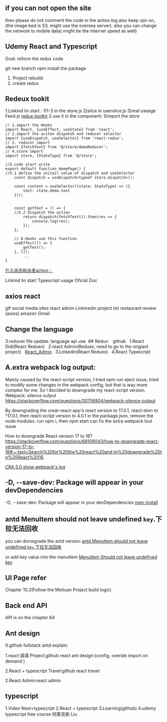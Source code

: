 ## if you can not open the site

then please do not comment the code in the action.log also keep 
vpn on, (the image bed is S3, might use the oversea server). also you 
can change the network to mobile data( might be the internet speed as well)


## Udemy React and Typescript

Goal: reform the redux code

git new branch 
npm install the package
1. Project rebuild:
2. create redux
## Redeux tookit
1.Linkind lin start :
1)1-3 in the store.js 
2)slice in userslice.js
3)real useage Feed.js
[redux-toolkit](https://github.dev/GlennOu66304/Linkedin-clone)
2.use it in the component:
1)import the store
```
// 1.import the Hooks
import React, {useEffect, useState} from 'react';
// 2.import the aciton dispatxh and reducer selector
import {useDispatch, useSelector} from 'react-redux';
// 3. reducer import
import {fetchText} from '@/store/demoReducer';
// 4.store import
import store, {StateType} from '@/store';

//5.code start write
export default function HomePage() {
//5.1 define the initail value of dispatch and useSelector
    const dispatch = useDispatch<typeof store.dispatch>();
    
	const content = useSelector((state: StateType) => ({
		text: state.demo.text
	}));
	
	
	const getText = () => {
	//5.2 dispatch the action 
		return dispatch(fetchText()).then(res => {
			console.log(res);
		});
	};
	
	// 6.Hooks use this function
	useEffect(() => {
		getText();
	}, []);
        ...
}

```

[引入状态和派发action：](https://juejin.cn/post/7032663396160012295#heading-3)

Linkind lin start 
Typescript usage
Oficial Doc



## axios react
gtf
social media sites
react admin
Linkinedin
project list
restaurant review (axios)
amazon
Gmail



## Change the language
3.reducer file update: language api use
 ## Redux:
  github
  1.React Didi(React Reduex)
  2.react Admin(Reduex, need to go to the origianl project)
  [React_Admin](https://github.dev/GlennOu66304/react-admin)
  3.Linkedin(React Reduex)
  4.React Typescript
## A.extra webpack log output:
Mainly caused by the react-script version, I tried npm run eject issue, tried to modify some changes in the webpack config, but that is way more complex for me. So I decided to downgrade my react-script version.
Webpack: silence output
https://stackoverflow.com/questions/30756804/webpack-silence-output

By downgrading the creat-react-app's react version to 17.0.1, react-dom to ^17.0.1, then react-script version to 4.0.1 in the package.json, remove the node modules. run npm i, then npm start can fix the extra webpack lout issue

How to downgrade React version 17 to 16?
https://stackoverflow.com/questions/68109043/how-to-downgrade-react-version-17-to-16#:~:text=Search%20for%20the%20react%20and,to%20downgrade%20to%20React%2016.

[CRA 5.0 show webpack's log](https://github.com/facebook/create-react-app/issues/11871)    

## -D, --save-dev: Package will appear in your devDependencies
-D, --save-dev: Package will appear in your devDependencies
[npm-install](https://docs.npmjs.com/cli/v8/commands/npm-install)


## antd MenuItem should not leave undefined `key`.下拉无法回收

you can donwgrade the antd version 
[antd MenuItem should not leave undefined `key`.下拉无法回收](https://blog.csdn.net/lizhen_software/article/details/117691861)


or add key value into the menuItem
[MenuItem Should not leave undefined key](https://www.inflearn.com/questions/321408)


## UI Page refer
Chapter 10.2(Follow the Meituan Project build logic)
## Back end API
API is on the chapter 64

## Ant design

0.github fullstack antd explain:

1.react:滴滴 Project:github react ant design:(config, overide import on demand )

2.React + typescript Travel:github react travel

2.React Admin:react admin

## typescript
1.Video Nest+typescript
2.React + typescript
3.Learning(github)
4.udemy typescript free course 阿莱克斯 Liu



